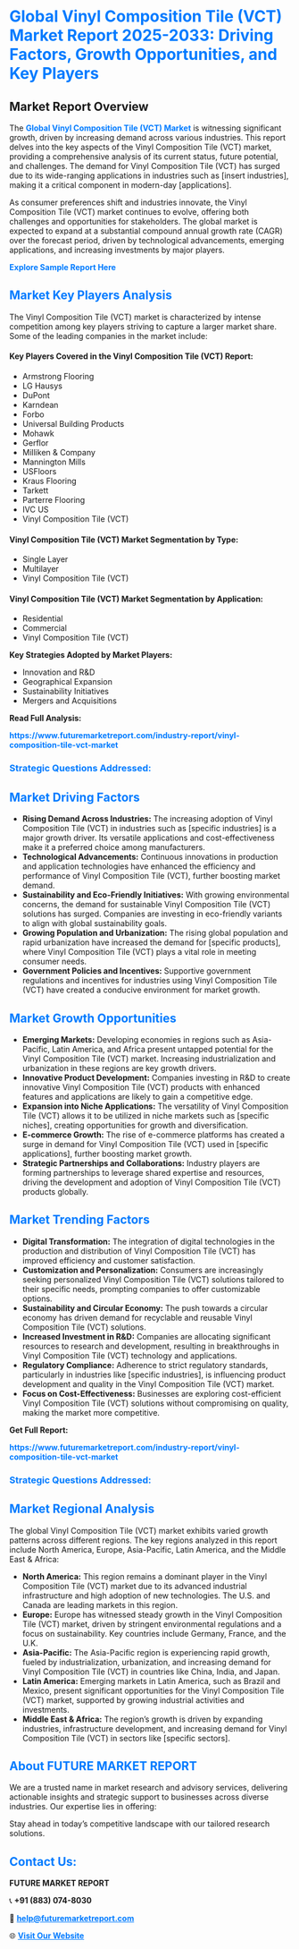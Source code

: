 <h1 style="color: #007BFF;">Global Vinyl Composition Tile (VCT) Market Report 2025-2033: Driving Factors, Growth Opportunities, and Key Players</h1>

<section id="overview">
<h2>Market Report Overview</h2>
<p>The <a href="https://www.futuremarketreport.com/industry-report/vinyl-composition-tile-vct-market" style="color: #007BFF; text-decoration: none;"><strong>Global Vinyl Composition Tile (VCT) Market</strong></a> is witnessing significant growth, driven by increasing demand across various industries. This report delves into the key aspects of the Vinyl Composition Tile (VCT) market, providing a comprehensive analysis of its current status, future potential, and challenges. The demand for Vinyl Composition Tile (VCT) has surged due to its wide-ranging applications in industries such as [insert industries], making it a critical component in modern-day [applications].</p>
<p>As consumer preferences shift and industries innovate, the Vinyl Composition Tile (VCT) market continues to evolve, offering both challenges and opportunities for stakeholders. The global market is expected to expand at a substantial compound annual growth rate (CAGR) over the forecast period, driven by technological advancements, emerging applications, and increasing investments by major players.</p>
</section>

<section id="overview">
<p><a href="https://www.futuremarketreport.com/request-sample/reportId=107007" style="color: #007BFF; text-decoration: none;"><strong>Explore Sample Report Here</strong></a></p>
</section>

<section id="key-players">
<h2 style="color: #007BFF;">Market Key Players Analysis</h2>
<p>The Vinyl Composition Tile (VCT) market is characterized by intense competition among key players striving to capture a larger market share. Some of the leading companies in the market include:</p>
<h4>Key Players Covered in the Vinyl Composition Tile (VCT) Report:</h4>
<ul><li>Armstrong Flooring</li><li>LG Hausys</li><li>DuPont</li><li>Karndean</li><li>Forbo</li><li>Universal Building Products</li><li>Mohawk</li><li>Gerflor</li><li>Milliken &amp; Company</li><li>Mannington Mills</li><li>USFloors</li><li>Kraus Flooring</li><li>Tarkett</li><li>Parterre Flooring</li><li>IVC US</li><li>Vinyl Composition Tile (VCT)</li></ul>
<h4>Vinyl Composition Tile (VCT) Market Segmentation by Type:</h4>
<ul><li>Single Layer</li><li>Multilayer</li><li>Vinyl Composition Tile (VCT)</li></ul>

<h4>Vinyl Composition Tile (VCT) Market Segmentation by Application:</h4>
<ul><li>Residential</li><li>Commercial</li><li>Vinyl Composition Tile (VCT)</li></ul>
<p><strong>Key Strategies Adopted by Market Players:</strong></p>
<ul>
<li>Innovation and R&D</li>
<li>Geographical Expansion</li>
<li>Sustainability Initiatives</li>
<li>Mergers and Acquisitions</li>
</ul>
</section>

<section>
<p><strong>Read Full Analysis: </strong></p><a href="https://www.futuremarketreport.com/industry-report/vinyl-composition-tile-vct-market" style="color: #007BFF; text-decoration: none;"><strong>https://www.futuremarketreport.com/industry-report/vinyl-composition-tile-vct-market</strong></a>
<h3 style="color: #007BFF;">Strategic Questions Addressed:</h3>
</section>

<section id="driving-factors">
<h2 style="color: #007BFF;">Market Driving Factors</h2>
<ul>
<li><strong>Rising Demand Across Industries:</strong> The increasing adoption of Vinyl Composition Tile (VCT) in industries such as [specific industries] is a major growth driver. Its versatile applications and cost-effectiveness make it a preferred choice among manufacturers.</li>
<li><strong>Technological Advancements:</strong> Continuous innovations in production and application technologies have enhanced the efficiency and performance of Vinyl Composition Tile (VCT), further boosting market demand.</li>
<li><strong>Sustainability and Eco-Friendly Initiatives:</strong> With growing environmental concerns, the demand for sustainable Vinyl Composition Tile (VCT) solutions has surged. Companies are investing in eco-friendly variants to align with global sustainability goals.</li>
<li><strong>Growing Population and Urbanization:</strong> The rising global population and rapid urbanization have increased the demand for [specific products], where Vinyl Composition Tile (VCT) plays a vital role in meeting consumer needs.</li>
<li><strong>Government Policies and Incentives:</strong> Supportive government regulations and incentives for industries using Vinyl Composition Tile (VCT) have created a conducive environment for market growth.</li>
</ul>
</section>

<section id="growth-opportunities">
<h2 style="color: #007BFF;">Market Growth Opportunities</h2>
<ul>
<li><strong>Emerging Markets:</strong> Developing economies in regions such as Asia-Pacific, Latin America, and Africa present untapped potential for the Vinyl Composition Tile (VCT) market. Increasing industrialization and urbanization in these regions are key growth drivers.</li>
<li><strong>Innovative Product Development:</strong> Companies investing in R&D to create innovative Vinyl Composition Tile (VCT) products with enhanced features and applications are likely to gain a competitive edge.</li>
<li><strong>Expansion into Niche Applications:</strong> The versatility of Vinyl Composition Tile (VCT) allows it to be utilized in niche markets such as [specific niches], creating opportunities for growth and diversification.</li>
<li><strong>E-commerce Growth:</strong> The rise of e-commerce platforms has created a surge in demand for Vinyl Composition Tile (VCT) used in [specific applications], further boosting market growth.</li>
<li><strong>Strategic Partnerships and Collaborations:</strong> Industry players are forming partnerships to leverage shared expertise and resources, driving the development and adoption of Vinyl Composition Tile (VCT) products globally.</li>
</ul>
</section>

<section id="trending-factors">
<h2 style="color: #007BFF;">Market Trending Factors</h2>
<ul>
<li><strong>Digital Transformation:</strong> The integration of digital technologies in the production and distribution of Vinyl Composition Tile (VCT) has improved efficiency and customer satisfaction.</li>
<li><strong>Customization and Personalization:</strong> Consumers are increasingly seeking personalized Vinyl Composition Tile (VCT) solutions tailored to their specific needs, prompting companies to offer customizable options.</li>
<li><strong>Sustainability and Circular Economy:</strong> The push towards a circular economy has driven demand for recyclable and reusable Vinyl Composition Tile (VCT) solutions.</li>
<li><strong>Increased Investment in R&D:</strong> Companies are allocating significant resources to research and development, resulting in breakthroughs in Vinyl Composition Tile (VCT) technology and applications.</li>
<li><strong>Regulatory Compliance:</strong> Adherence to strict regulatory standards, particularly in industries like [specific industries], is influencing product development and quality in the Vinyl Composition Tile (VCT) market.</li>
<li><strong>Focus on Cost-Effectiveness:</strong> Businesses are exploring cost-efficient Vinyl Composition Tile (VCT) solutions without compromising on quality, making the market more competitive.</li>
</ul>
</section>

<section>
<p><strong>Get Full Report: </strong></p><a href="https://www.futuremarketreport.com/industry-report/vinyl-composition-tile-vct-market" style="color: #007BFF; text-decoration: none;"><strong>https://www.futuremarketreport.com/industry-report/vinyl-composition-tile-vct-market</strong></a>
<h3 style="color: #007BFF;">Strategic Questions Addressed:</h3>
</section>


<section id="regional-analysis">
<h2 style="color: #007BFF;">Market Regional Analysis</h2>
<p>The global Vinyl Composition Tile (VCT) market exhibits varied growth patterns across different regions. The key regions analyzed in this report include North America, Europe, Asia-Pacific, Latin America, and the Middle East & Africa:</p>
<ul>
<li><strong>North America:</strong> This region remains a dominant player in the Vinyl Composition Tile (VCT) market due to its advanced industrial infrastructure and high adoption of new technologies. The U.S. and Canada are leading markets in this region.</li>
<li><strong>Europe:</strong> Europe has witnessed steady growth in the Vinyl Composition Tile (VCT) market, driven by stringent environmental regulations and a focus on sustainability. Key countries include Germany, France, and the U.K.</li>
<li><strong>Asia-Pacific:</strong> The Asia-Pacific region is experiencing rapid growth, fueled by industrialization, urbanization, and increasing demand for Vinyl Composition Tile (VCT) in countries like China, India, and Japan.</li>
<li><strong>Latin America:</strong> Emerging markets in Latin America, such as Brazil and Mexico, present significant opportunities for the Vinyl Composition Tile (VCT) market, supported by growing industrial activities and investments.</li>
<li><strong>Middle East & Africa:</strong> The region’s growth is driven by expanding industries, infrastructure development, and increasing demand for Vinyl Composition Tile (VCT) in sectors like [specific sectors].</li>
</ul>
</section>

<footer>
<h2 style="color: #007BFF;">About FUTURE MARKET REPORT</h2>
<p>We are a trusted name in market research and advisory services, delivering actionable insights and strategic support to businesses across diverse industries. Our expertise lies in offering:</p>

<p>Stay ahead in today’s competitive landscape with our tailored research solutions.</p>

<h2 style="color: #007BFF;">Contact Us:</h2>
<p><strong>FUTURE MARKET REPORT</strong></p>
<p>📞 <strong>+91 (883) 074-8030</strong></p>
<p>📧 <strong><a href="mailto:help@futuremarketreport.com" style="color: #007BFF;">help@futuremarketreport.com</a></strong></p>
<p>🌐 <strong><a href="https://www.futuremarketreport.com/" style="color: #007BFF;">Visit Our Website</a></strong></p>
</footer>